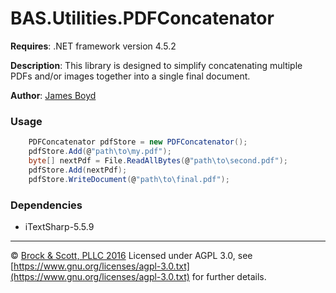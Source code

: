 ﻿# BAS.Utilities.PDFConcatenator

**Requires**: .NET framework version 4.5.2

**Description**: This library is designed to simplify concatenating multiple PDFs and/or images together into a single final document.

**Author**: [James Boyd](mailto:jboyd@brockandscott.com)

### Usage

````csharp
	PDFConcatenator pdfStore = new PDFConcatenator();
	pdfStore.Add(@"path\to\my.pdf");
	byte[] nextPdf = File.ReadAllBytes(@"path\to\second.pdf");
	pdfStore.Add(nextPdf);
	pdfStore.WriteDocument(@"path\to\final.pdf");
````

### Dependencies
- iTextSharp-5.5.9

---
&copy; [Brock & Scott, PLLC 2016](https://www.brockandscott.com)
Licensed under AGPL 3.0, see [https://www.gnu.org/licenses/agpl-3.0.txt](https://www.gnu.org/licenses/agpl-3.0.txt) for further details.